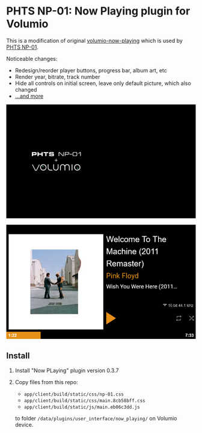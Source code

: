 # PHTS NP-01: Now Playing plugin for Volumio

This is a modification of original [volumio-now-playing] which is used by [PHTS NP-01].

Noticeable changes:

- Redesign/reorder player buttons, progress bar, album art, etc
- Render year, bitrate, track number
- Hide all controls on initial screen, leave only default picture, which also changed
- [...and more][commits]

![Initial screen](./docs/initial.png)

![Playing track screen](./docs/playing.png)

## Install

1. Install "Now PLaying" plugin version 0.3.7
2. Copy files from this repo:

   - `app/client/build/static/css/np-01.css`
   - `app/client/build/static/css/main.8cb58bff.css`
   - `app/client/build/static/js/main.eb06c3dd.js`

   to folder `/data/plugins/user_interface/now_playing/` on Volumio device.

[volumio-now-playing]: https://github.com/patrickkfkan/volumio-now-playing
[phts np-01]: https://tsaryk.com/NP-01
[commits]: https://github.com/phts/NP-01_now-playing-plugin/commits/master

